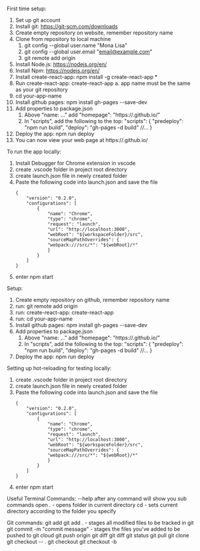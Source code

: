 First time setup: 
1. Set up git account
2. Install git: https://git-scm.com/downloads
3. Create empty repository on website, remember repository name
4. Clone from repository to local machine 
    1. git config --global user.name "Mona Lisa"
    2. git config --global user.email "email@example.com"
    3. git remote add origin <repository name>
5. Install Node.js: https://nodejs.org/en/
6. Install Npm: https://nodejs.org/en/
7. Install create-react-app: npm install -g create-react-app *
8. Run create-react-app: create-react-app <your-app-name> 
    a. app name must be the same as your git repository
9. cd your-app-name
10. Install github pages: npm install gh-pages --save-dev
11. Add properties to package.json 
    1. Above "name: ..." add "homepage": "https://<your-github-username>.github.io/<your-app-name>"
    2. In "scripts", add the following to the top: 
        "scripts": {
            "predeploy": "npm run build",
            "deploy": "gh-pages -d build"
            //...
        }
12. Deploy the app: npm run deploy
13. You can now view your web page at https://<your-github-username>.github.io/<your-app-name>

To run the app locally:
1. Install Debugger for Chrome extension in vscode
2. create .vscode folder in project root directory 
3. create launch.json file in newly created folder 
4. Paste the following code into launch.json and save the file
    ```
    {
        "version": "0.2.0",
        "configurations": [
            {
                "name": "Chrome",
                "type": "chrome",
                "request": "launch",
                "url": "http://localhost:3000",
                "webRoot": "${workspaceFolder}/src",
                "sourceMapPathOverrides": {
                "webpack:///src/*": "${webRoot}/*"
                }
            }
        ]
    }
    ```
5. enter npm start


Setup: 
1. Create empty repository on github, remember repository name
2. run: git remote add origin <repository-name>
3. run: create-react-app: create-react-app <repository-name>
4. run: cd your-app-name
5. Install github pages: npm install gh-pages --save-dev
6. Add properties to package.json 
    1. Above "name: ..." add "homepage": "https://<your-github-username>.github.io/<your-app-name>"
    2. In "scripts", add the following to the top: 
        "scripts": {
            "predeploy": "npm run build",
            "deploy": "gh-pages -d build"
            //...
        }
7. Deploy the app: npm run deploy

Setting up hot-reloading for testing locally:
1. create .vscode folder in project root directory 
2. create launch.json file in newly created folder 
3. Paste the following code into launch.json and save the file
    ```
    {
        "version": "0.2.0",
        "configurations": [
            {
                "name": "Chrome",
                "type": "chrome",
                "request": "launch",
                "url": "http://localhost:3000",
                "webRoot": "${workspaceFolder}/src",
                "sourceMapPathOverrides": {
                "webpack:///src/*": "${webRoot}/*"
                }
            }
        ]
    }
    ```
4. enter npm start
 
Useful Terminal Commands:
--help after any command will show you sub commands
open .
    - opens folder in current directory 
cd <directory>
    - sets current directory according to the folder you specify

Git commands:
git add <filename>
git add . 
    - stages all modified files to be tracked in git
git commit -m "commit message"
    - stages the files you've added to be pushed to git cloud
git push origin <branch-name>
git diff <filename>
git diff
git status 
git pull 
git clone
git checkout -- .
git checkout <branch-name>
git checkout -b <branch-name>